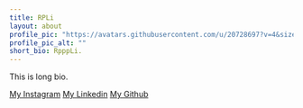 ```yaml
---
title: RPLi
layout: about
profile_pic: "https://avatars.githubusercontent.com/u/20728697?v=4&size=64"
profile_pic_alt: ""
short_bio: RpppLi.
---
```


This is long bio.

[My Instagram]()
[My Linkedin]()
[My Github]()
